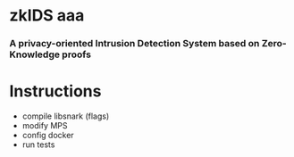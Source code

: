 # zkIDS  aaa
### A privacy-oriented Intrusion Detection System based on Zero-Knowledge proofs
# Instructions
- compile libsnark (flags)
- modify MPS
- config docker
- run tests
